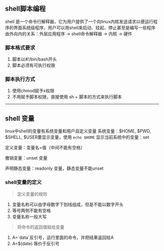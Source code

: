 ## shell脚本编程

shell 是一个命令行解释器，它为用户提供了一个向linux内核发送请求以便运行程序的界面系统级程序，用户可以用shell来启动、挂起、停止甚至是编写一些程序
由外向内的关系：外层应用程序 -> shell命令解释器 -> 内核 -> 硬件

### 脚本格式要求

1. 脚本以#!/bin/bash开头
2. 脚本必须有可执行权限

### 脚本执行方式

1. 使用chmod赋予x权限
2. 不用赋予脚本权限，直接使用 sh + 脚本的方式来执行脚本

---
## shell 变量

linux中shell的变量有系统变量和用户自定义变量
系统变量：$HOME, $PWD, $SHELL, $USER要显示变量，使用 `echo $HOME` 
显示当前系统中的变量：set

定义变量：变量名=值（中间不能有空格）

撤销变量：unset 变量

声明静态变量：readonly 变量，静态变量不能unset

### shell变量的定义

> 定义变量的规则
1. 变量名称可以由字母数字下划线组成，但是不能以数字开头
2. 等号两侧不能有空格
3. 变量名称一般大写

> 将命令的返回值赋给变量
1. A=\`data\`反引号，运行里面的命令，并把结果返回给A
2. A=$(date) 等价于反引号
